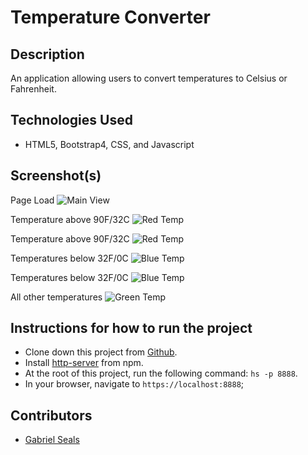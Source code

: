 # Temperature Converter


## Description

An application allowing users to convert temperatures to Celsius or Fahrenheit.

## Technologies Used

* HTML5, Bootstrap4, CSS, and Javascript


## Screenshot(s)

Page Load
![Main View]()

Temperature above 90F/32C
![Red Temp]()

Temperature above 90F/32C
![Red Temp]()

Temperatures below 32F/0C
![Blue Temp]()

Temperatures below 32F/0C
![Blue Temp]()

All other temperatures
![Green Temp]()

## Instructions for how to run the project

* Clone down this project from [Github](https://github.com/gseals/temp-converter).
* Install [http-server](https://www.npmjs.com/package/http-server) from npm.
* At the root of this project, run the following command: `hs -p 8888`.
* In your browser, navigate to `https://localhost:8888`;

## Contributors

* [Gabriel Seals](https://github.com/gseals)